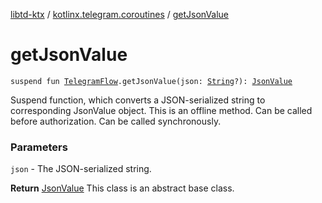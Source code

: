 [libtd-ktx](../index.md) / [kotlinx.telegram.coroutines](index.md) / [getJsonValue](./get-json-value.md)

# getJsonValue

`suspend fun `[`TelegramFlow`](../kotlinx.telegram.core/-telegram-flow/index.md)`.getJsonValue(json: `[`String`](https://kotlinlang.org/api/latest/jvm/stdlib/kotlin/-string/index.html)`?): `[`JsonValue`](https://tdlibx.github.io/td/docs/org/drinkless/td/libcore/telegram/TdApi/JsonValue.html)

Suspend function, which converts a JSON-serialized string to corresponding JsonValue object. This
is an offline method. Can be called before authorization. Can be called synchronously.

### Parameters

`json` - The JSON-serialized string.

**Return**
[JsonValue](https://tdlibx.github.io/td/docs/org/drinkless/td/libcore/telegram/TdApi/JsonValue.html) This class is an abstract base class.

